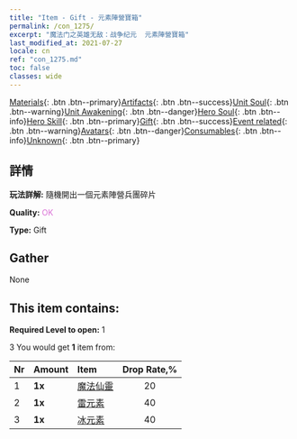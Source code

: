 ```yaml
---
title: "Item - Gift - 元素陣營寶箱"
permalink: /con_1275/
excerpt: "魔法门之英雄无敌：战争纪元  元素陣營寶箱"
last_modified_at: 2021-07-27
locale: cn
ref: "con_1275.md"
toc: false
classes: wide
---
```

 [Materials](/ItemsCN/){: .btn .btn--primary}[Artifacts](/ItemsCN/Artifacts/){: .btn .btn--success}[Unit Soul](/ItemsCN/UnitSoul/){: .btn .btn--warning}[Unit Awakening](/ItemsCN/UnitAwakening/){: .btn .btn--danger}[Hero Soul](/ItemsCN/HeroSoul/){: .btn .btn--info}[Hero Skill](/ItemsCN/HeroSkill/){: .btn .btn--primary}[Gift](/ItemsCN/Gift/){: .btn .btn--success}[Event related](/ItemsCN/Events/){: .btn .btn--warning}[Avatars](/ItemsCN/Avatars/){: .btn .btn--danger}[Consumables](/ItemsCN/Consumables/){: .btn .btn--info}[Unknown](/ItemsCN/Unknown/){: .btn .btn--primary}

## 詳情
 **玩法詳解:** 隨機開出一個元素陣營兵團碎片

 **Quality:** <span style="color: #DA70D6">OK</span>

 **Type:** Gift

## Gather

  None

## This item contains:

 **Required Level to open:** 1

 3 You would get **1** item  from:

  | Nr | Amount |     Item    | Drop Rate,% |
  |:---|:-------|:------------|:---------:|
  | 1 |  **1x** | [魔法仙靈](/cn/Items/unt_262/) | 20 | 
  | 2 |  **1x** | [雷元素](/cn/Items/unt_263/) | 40 | 
  | 3 |  **1x** | [冰元素](/cn/Items/unt_264/) | 40 | 
